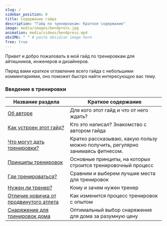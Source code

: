 ```yaml
---
slug: /
sidebar_position: 0
title: Содержание гайда
description: "Гайд по тренировкам: Краткое содержание"
image: media/images/bendpress.jpg
animation: media/videos/bendpress.mp4
obsIMG: " " # paste obsidian image here
free: true
---
```

Привет и добро пожаловать в мой гайд по тренировкам для айтишников, инженеров и дизайнеров. 

Перед вами краткое оглавление всего гайда с небольшими комментариями, оно поможет быстро найти интересующую вас тему.

### Введение в тренировки

| Название раздела                                          | Краткое содержание                                                             |
| --------------------------------------------------------- | ------------------------------------------------------------------------------ |
| [Об авторе](./WarmingUp/introduction)                     | Для кого этот гайд и что от него ждать?                                        |
| [Как устроен этот гайд?](./WarmingUp/author)              | Кто это написал? Знакомство с автором гайда                                    |
| [Что могут дать тренировки?](./WarmingUp/workouts-profit) | Кратко рассказываю, какую пользу можно получить, регулярно занимаясь фитнесом. |
| [Принципы тренировок](./WarmingUp/workout-principles)     | Основные принципы, на которых строится тренировочный процесс                   |
| [Где тренироваться?](./WarmingUp/workout-places)                     | Сравним и выберем лучшие места для тренировок                                  |
| [Нужен ли тренер?](./WarmingUp/coach-value)                     | Кому и зачем нужен тренер                                                      |
| [Отличие новичка от продвинутого атлета](./WarmingUp/newbie-pro)                     | Как изменится процесс тренировок с опытом                                      |
| [Снаряжение для тренировок дома](./WarmingUp/home-gear)                     | Оптимальный выбор снаряжения для дома за разумную цену                         |

